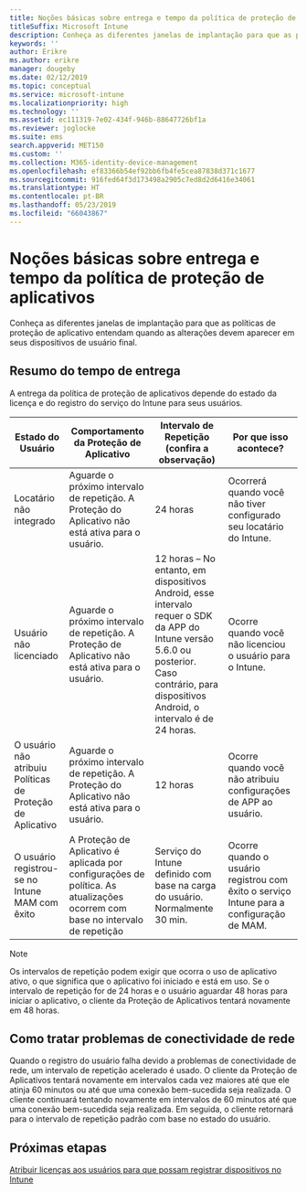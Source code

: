 ```yaml
---
title: Noções básicas sobre entrega e tempo da política de proteção de aplicativos
titleSuffix: Microsoft Intune
description: Conheça as diferentes janelas de implantação para que as políticas de proteção de aplicativo entendam quando as alterações devem aparecer em seus dispositivos de usuário final.
keywords: ''
author: Erikre
ms.author: erikre
manager: dougeby
ms.date: 02/12/2019
ms.topic: conceptual
ms.service: microsoft-intune
ms.localizationpriority: high
ms.technology: ''
ms.assetid: ec111319-7e02-434f-946b-88647726bf1a
ms.reviewer: joglocke
ms.suite: ems
search.appverid: MET150
ms.custom: ''
ms.collection: M365-identity-device-management
ms.openlocfilehash: ef83366b54ef92bb6fb4fe5cea87838d371c1677
ms.sourcegitcommit: 916fed64f3d173498a2905c7ed8d2d6416e34061
ms.translationtype: HT
ms.contentlocale: pt-BR
ms.lasthandoff: 05/23/2019
ms.locfileid: "66043867"
---
```

# <a name="understand-app-protection-policy-delivery-timing"></a>Noções básicas sobre entrega e tempo da política de proteção de aplicativos

Conheça as diferentes janelas de implantação para que as políticas de proteção de aplicativo entendam quando as alterações devem aparecer em seus dispositivos de usuário final.

## <a name="delivery-timing-summary"></a>Resumo do tempo de entrega

A entrega da política de proteção de aplicativos depende do estado da licença e do registro do serviço do Intune para seus usuários.  

|    Estado do Usuário    |    Comportamento da Proteção de Aplicativo     |    Intervalo de Repetição (confira a observação)    |    Por que isso acontece?    |
|-----------------------------------------------------|-------------------------------------------------------------------------------------------------|--------------------------------------------------------------------------------------|-----------------------------------------------------------------------------------------------------------|
|    Locatário não integrado    |    Aguarde o próximo intervalo de repetição.  A Proteção do Aplicativo não está ativa para o usuário.    |    24 horas    |    Ocorrerá quando você não tiver configurado seu locatário do Intune.    |
|    Usuário não licenciado     |    Aguarde o próximo intervalo de repetição.  A Proteção de Aplicativo não está ativa para o usuário.     |    12 horas – No entanto, em dispositivos Android, esse intervalo requer o SDK da APP do Intune versão 5.6.0 ou posterior. Caso contrário, para dispositivos Android, o intervalo é de 24 horas.   |    Ocorre quando você não licenciou o usuário para o Intune.    |
|    O usuário não atribuiu Políticas de Proteção de Aplicativo    |    Aguarde o próximo intervalo de repetição.  A Proteção do Aplicativo não está ativa para o usuário.    |    12 horas        |    Ocorre quando você não atribuiu configurações de APP ao usuário.    |
|    O usuário registrou-se no Intune MAM com êxito    |    A Proteção de Aplicativo é aplicada por configurações de política.    As atualizações ocorrem com base no intervalo de repetição    |    Serviço do Intune definido com base na carga do usuário.    Normalmente 30 min.     |    Ocorre quando o usuário registrou com êxito o serviço Intune para a configuração de MAM.    |

> [!NOTE]
> Os intervalos de repetição podem exigir que ocorra o uso de aplicativo ativo, o que significa que o aplicativo foi iniciado e está em uso.  Se o intervalo de repetição for de 24 horas e o usuário aguardar 48 horas para iniciar o aplicativo, o cliente da Proteção de Aplicativos tentará novamente em 48 horas.

## <a name="handling-network-connectivity-issues"></a>Como tratar problemas de conectividade de rede

Quando o registro do usuário falha devido a problemas de conectividade de rede, um intervalo de repetição acelerado é usado.  O cliente da Proteção de Aplicativos tentará novamente em intervalos cada vez maiores até que ele atinja 60 minutos ou até que uma conexão bem-sucedida seja realizada.  O cliente continuará tentando novamente em intervalos de 60 minutos até que uma conexão bem-sucedida seja realizada. Em seguida, o cliente retornará para o intervalo de repetição padrão com base no estado do usuário.

## <a name="next-steps"></a>Próximas etapas

[Atribuir licenças aos usuários para que possam registrar dispositivos no Intune](licenses-assign.md)

